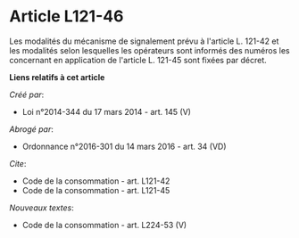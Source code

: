 # Article L121-46

Les modalités du mécanisme de signalement prévu à l'article L. 121-42 et les modalités selon lesquelles les opérateurs sont
informés des numéros les concernant en application de l'article L. 121-45 sont fixées par décret.

**Liens relatifs à cet article**

_Créé par_:

  - Loi n°2014-344 du 17 mars 2014 - art. 145 (V)

_Abrogé par_:

  - Ordonnance n°2016-301 du 14 mars 2016 - art. 34 (VD)

_Cite_:

  - Code de la consommation - art. L121-42
  - Code de la consommation - art. L121-45

_Nouveaux textes_:

  - Code de la consommation - art. L224-53 (V)
